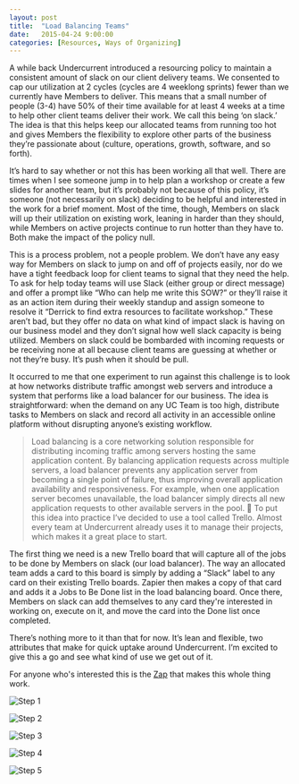 ```yaml
---
layout: post
title:  "Load Balancing Teams"
date:   2015-04-24 9:00:00
categories: [Resources, Ways of Organizing]
---
```


A while back Undercurrent introduced a resourcing policy to maintain a consistent amount of slack on our client delivery teams. We consented to cap our utilization at 2 cycles (cycles are 4 weeklong sprints) fewer than we currently have Members to deliver. This means that a small number of people (3-4) have 50% of their time available for at least 4 weeks at a time to help other client teams deliver their work. We call this being ‘on slack.’ The idea is that this helps keep our allocated teams from running too hot and gives Members the flexibility to explore other parts of the business they’re passionate about (culture, operations, growth, software, and so forth).

It’s hard to say whether or not this has been working all that well. There are times when I see someone jump in to help plan a workshop or create a few slides for another team, but it’s probably not because of this policy, it’s someone (not necessarily on slack) deciding to be helpful and interested in the work for a brief moment. Most of the time, though, Members on slack will up their utilization on existing work, leaning in harder than they should, while Members on active projects continue to run hotter than they have to. Both make the impact of the policy null.

This is a process problem, not a people problem. We don’t have any easy way for Members on slack to jump on and off of projects easily, nor do we have a tight feedback loop for client teams to signal that they need the help. To ask for help today teams will use Slack (either group or direct message) and offer a prompt like “Who can help me write this SOW?” or they’ll raise it as an action item during their weekly standup and assign someone to resolve it “Derrick to find extra resources to facilitate workshop.” These aren’t bad, but they offer no data on what kind of impact slack is having on our business model and they don’t signal how well slack capacity is being utilized. Members on slack could be bombarded with incoming requests or be receiving none at all because client teams are guessing at whether or not they’re busy. It’s push when it should be pull. 

It occurred to me that one experiment to run against this challenge is to look at how networks distribute traffic amongst web servers and introduce a system that performs like a load balancer for our business. The idea is straightforward: when the demand on any UC Team is too high, distribute tasks to Members on slack and record all activity in an accessible online platform without disrupting anyone’s existing workflow.

> Load balancing is a core networking solution responsible for distributing incoming traffic among servers hosting the same application content. By balancing application requests across multiple servers, a load balancer prevents any application server from becoming a single point of failure, thus improving overall application availability and responsiveness. For example, when one application server becomes unavailable, the load balancer simply directs all new application requests to other available servers in the pool.

To put this idea into practice I’ve decided to use a tool called Trello. Almost every team at Undercurrent already uses it to manage their projects, which makes it a great place to start. 

The first thing we need is a new Trello board that will capture all of the jobs to be done by Members on slack (our load balancer). The way an allocated team adds a card to this board is simply by adding a “Slack” label to any card on their existing Trello boards. Zapier then makes a copy of that card and adds it a Jobs to Be Done list in the load balancing board. Once there, Members on slack can add themselves to any card they're interested in working on, execute on it, and move the card into the Done list once completed.

There’s nothing more to it than that for now. It’s lean and flexible, two attributes that make for quick uptake around Undercurrent. I’m excited to give this a go and see what kind of use we get out of it. 

For anyone who's interested this is the [Zap](https://zapier.com) that makes this whole thing work.

![Step 1](http://i.imgur.com/q5NDy8hl.png)

![Step 2](http://i.imgur.com/OIPEeBYl.png)

![Step 3](http://i.imgur.com/qJzNpMKl.png)

![Step 4](http://i.imgur.com/i6kvCxhl.png)

![Step 5](http://i.imgur.com/KdH8uUKl.png)


[jekyll-gh]: https://github.com/mojombo/jekyll
[jekyll]:    http://jekyllrb.com

